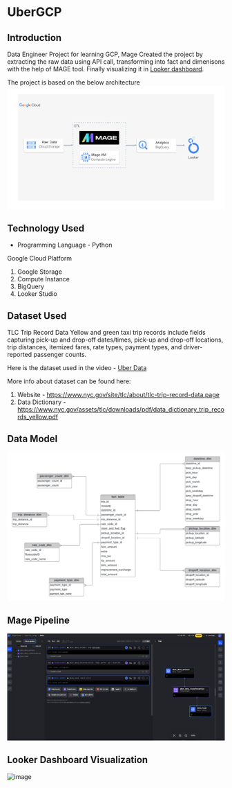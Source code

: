 # UberGCP

## Introduction
Data Engineer Project for learning GCP, Mage
Created the project by extracting the raw data using API call, transforming into fact and dimenisons with the help of MAGE tool. Finally visualizing it in [Looker dashboard](https://lookerstudio.google.com/reporting/66a4ae84-62e2-4b0e-8ed0-3c8492976ee5).

The project is based on the below architecture
<img src="architecture.jpg">

## Technology Used
- Programming Language - Python

Google Cloud Platform
1. Google Storage
2. Compute Instance 
3. BigQuery
4. Looker Studio

## Dataset Used
TLC Trip Record Data
Yellow and green taxi trip records include fields capturing pick-up and drop-off dates/times, pick-up and drop-off locations, trip distances, itemized fares, rate types, payment types, and driver-reported passenger counts. 

Here is the dataset used in the video - [Uber Data](https://github.com/VinothCruze/UberGCP/blob/main/Data/uber_data.csv)

More info about dataset can be found here:
1. Website - https://www.nyc.gov/site/tlc/about/tlc-trip-record-data.page
2. Data Dictionary - https://www.nyc.gov/assets/tlc/downloads/pdf/data_dictionary_trip_records_yellow.pdf

## Data Model
<img src="data_model.jpeg">

## Mage Pipeline
<img src="Mage Files/Mage Pipeline Front end.png">

## Looker Dashboard Visualization
![image](https://github.com/VinothCruze/UberGCP/assets/68219125/c535c3eb-fe25-4855-893a-72465afff9df)




